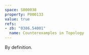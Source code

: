 ```yaml
---
space: S000038
property: P000133
value: true
refs:
- zb: "0386.54001"
  name: Counterexamples in Topology
---
```


By definition.
